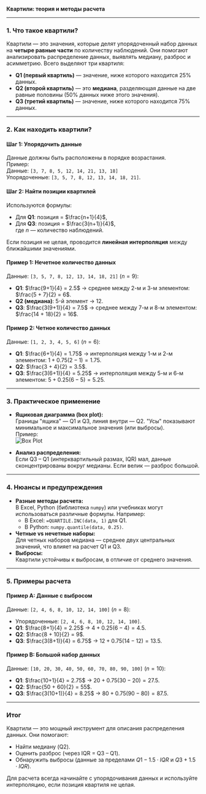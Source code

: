 **Квартили: теория и методы расчета**

---

### **1. Что такое квартили?**
Квартили — это значения, которые делят упорядоченный набор данных на **четыре равные части** по количеству наблюдений. Они помогают анализировать распределение данных, выявлять медиану, разброс и асимметрию. Всего выделяют три квартиля:
- **Q1 (первый квартиль)** — значение, ниже которого находится 25% данных.
- **Q2 (второй квартиль)** — это **медиана**, разделяющая данные на две равные половины (50% данных ниже этого значения).
- **Q3 (третий квартиль)** — значение, ниже которого находится 75% данных.

---

### **2. Как находить квартили?**
#### **Шаг 1: Упорядочить данные**
Данные должны быть расположены в порядке возрастания.  
Пример:  
Данные: `[3, 7, 8, 5, 12, 14, 21, 13, 18]`  
Упорядоченные: `[3, 5, 7, 8, 12, 13, 14, 18, 21]`.

#### **Шаг 2: Найти позиции квартилей**
Используются формулы:
- Для **Q1**: позиция = $\frac{n+1}{4}$,
- Для **Q3**: позиция = $\frac{3(n+1)}{4}$,  
где $n$ — количество наблюдений.

Если позиция не целая, проводится **линейная интерполяция** между ближайшими значениями.

#### **Пример 1: Нечетное количество данных**
Данные: `[3, 5, 7, 8, 12, 13, 14, 18, 21]` ($n = 9$):
- **Q1**: $\frac{9+1}{4} = 2.5$ → среднее между 2-м и 3-м элементом: $\frac{5 + 7}{2} = 6$.
- **Q2 (медиана)**: 5-й элемент → 12.
- **Q3**: $\frac{3(9+1)}{4} = 7.5$ → среднее между 7-м и 8-м элементом: $\frac{14 + 18}{2} = 16$.

#### **Пример 2: Четное количество данных**
Данные: `[1, 2, 3, 4, 5, 6]` ($n = 6$):
- **Q1**: $\frac{6+1}{4} = 1.75$ → интерполяция между 1-м и 2-м элементом: $1 + 0.75(2-1) = 1.75$.
- **Q2**: $\frac{3 + 4}{2} = 3.5$.
- **Q3**: $\frac{3(6+1)}{4} = 5.25$ → интерполяция между 5-м и 6-м элементом: $5 + 0.25(6-5) = 5.25$.

---

### **3. Практическое применение**
- **Ящиковая диаграмма (box plot):**  
  Границы "ящика" — Q1 и Q3, линия внутри — Q2. "Усы" показывают минимальное и максимальное значения (или выбросы).  
  Пример:  
  ![Box Plot](https://upload.wikimedia.org/wikipedia/commons/1/1a/Boxplot_vs_PDF.svg)

- **Анализ распределения:**  
  Если Q3 – Q1 (интерквартильный размах, IQR) мал, данные сконцентрированы вокруг медианы. Если велик — разброс большой.

---

### **4. Нюансы и предупреждения**
- **Разные методы расчета:**  
  В Excel, Python (библиотека `numpy`) или учебниках могут использоваться различные формулы. Например:
  - В Excel: `=QUARTILE.INC(data, 1)` для Q1.
  - В Python: `numpy.quantile(data, 0.25)`.
- **Четные vs нечетные наборы:**  
  Для четных наборов медиана — среднее двух центральных значений, что влияет на расчет Q1 и Q3.
- **Выбросы:**  
  Квартили устойчивы к выбросам, в отличие от среднего значения.

---

### **5. Примеры расчета**
#### **Пример A: Данные с выбросом**
Данные: `[2, 4, 6, 8, 10, 12, 14, 100]` ($n = 8$):
- Упорядоченные: `[2, 4, 6, 8, 10, 12, 14, 100]`.
- **Q1**: $\frac{8+1}{4} = 2.25$ → $4 + 0.25(6-4) = 4.5$.
- **Q2**: $\frac{8 + 10}{2} = 9$.
- **Q3**: $\frac{3(8+1)}{4} = 6.75$ → $12 + 0.75(14-12) = 13.5$.

#### **Пример B: Большой набор данных**
Данные: `[10, 20, 30, 40, 50, 60, 70, 80, 90, 100]` ($n = 10$):
- **Q1**: $\frac{10+1}{4} = 2.75$ → $20 + 0.75(30-20) = 27.5$.
- **Q2**: $\frac{50 + 60}{2} = 55$.
- **Q3**: $\frac{3(10+1)}{4} = 8.25$ → $80 + 0.75(90-80) = 87.5$.

---

### **Итог**
Квартили — это мощный инструмент для описания распределения данных. Они помогают:
- Найти медиану (Q2).
- Оценить разброс (через IQR = Q3 – Q1).
- Обнаружить выбросы (данные за пределами $Q1 - 1.5 \cdot IQR$ и $Q3 + 1.5 \cdot IQR$).

Для расчета всегда начинайте с упорядочивания данных и используйте интерполяцию, если позиция квартиля не целая.